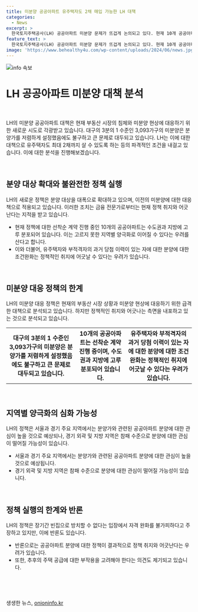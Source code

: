 ```yaml
---
title: 미분양 공공아파트 유주택자도 2채 매입 가능한 LH 대책
categories:
  - News
excerpt: >
  한국토지주택공사(LH) 공공아파트 미분양 문제가 뜨겁게 논의되고 있다. 현재 10개 공공아파트가 선착순 계약을 진행 중인데, 3,093가구의 미분양이 총 6,926가구의 44.7%를 차지하고 있어 대구의 3분의 1 수준이라는 사실이 돋보인다. LH는 유주택자도 최대 2채까지 살 수 있도록 하는 등 파격적인 조건을 내걸었지만, 이에 대한 부정적인 반응도 나오고 있다. 지속적인 추가 공급으로 미분양이 줄어들고 있는 상황이지만, 지적과 반론도 존재한다. LH의 자격 조건 완화는 부작용을 일으킬 수 있다는 우려가 제기되고 있다.
feature_text: >
  한국토지주택공사(LH) 공공아파트 미분양 문제가 뜨겁게 논의되고 있다. 현재 10개 공공아파트가 선착순 계약을 진행 중인데, 3,093가구의 미분양이 총 6,926가구의 44.7%를 차지하고 있어 대구의 3분의 1 수준이라는 사실이 돋보인다. LH는 유주택자도 최대 2채까지 살 수 있도록 하는 등 파격적인 조건을 내걸었지만, 이에 대한 부정적인 반응도 나오고 있다. 지속적인 추가 공급으로 미분양이 줄어들고 있는 상황이지만, 지적과 반론도 존재한다. LH의 자격 조건 완화는 부작용을 일으킬 수 있다는 우려가 제기되고 있다.
image: 'https://www.behealthy4u.com/wp-content/uploads/2024/06/news.jpg'
---
```


<p><img src="https://www.behealthy4u.com/wp-content/uploads/2024/06/news.jpg" alt="info 속보" /></p>

<h1 data-ke-size="size26"><b>LH 공공아파트 미분양 대책 분석</b></h1>

<p data-ke-size="size16">&nbsp;</p>

<p>LH의 미분양 공공아파트 대책은 현재 부동산 시장의 침체와 미분양 현상에 대응하기 위한 새로운 시도로 각광받고 있습니다. 대구의 3분의 1 수준인 3,093가구의 미분양은 분양가를 저렴하게 설정했음에도 불구하고 큰 문제로 대두되고 있습니다. LH는 이에 대한 대책으로 유주택자도 최대 2채까지 살 수 있도록 하는 등의 파격적인 조건을 내걸고 있습니다. 이에 대한 분석을 진행해보겠습니다.</p>

<p data-ke-size="size16">&nbsp;</p>

<h2 data-ke-size="size26">분양 대상 확대와 불완전한 정책 실행</h2>

<p data-ke-size="size16">LH의 새로운 정책은 분양 대상을 대폭으로 확대하고 있으며, 이전의 미분양에 대한 대응책으로 적용되고 있습니다. 이러한 조치는 금융 전문가로부터는 현재 정책 취지와 어긋난다는 지적을 받고 있습니다.</p>

<ul>
    <li>현재 정책에 대한 선착순 계약 진행 중인 10개의 공공아파트는 수도권과 지방에 고루 분포되어 있습니다. 이는 고르지 못한 지역별 양극화로 이어질 수 있다는 우려를 산다고 합니다.</li>
    <li>이와 더불어, 유주택자와 부적격자의 과거 당첨 이력이 있는 자에 대한 분양에 대한 조건완화는 정책적인 취지에 어긋날 수 있다는 우려가 있습니다.</li>
</ul>

<p data-ke-size="size16">&nbsp;</p>

<h2 data-ke-size="size26">미분양 대응 정책의 한계</h2>

<p data-ke-size="size16">LH의 미분양 대응 정책은 현재의 부동산 시장 상황과 미분양 현상에 대응하기 위한 급격한 대책으로 분석되고 있습니다. 하지만 정책적인 취지와 어긋나는 측면을 내포하고 있는 것으로 분석되고 있습니다.</p>

<table>
    <tr>
        <td style="text-align: center; height: 17px;"><b>대구의 3분의 1 수준인 3,093가구의 미분양은 분양가를 저렴하게 설정했음에도 불구하고 큰 문제로 대두되고 있습니다.</b></td>
        <td style="text-align: center; height: 17px;"><b>10개의 공공아파트는 선착순 계약 진행 중이며, 수도권과 지방에 고루 분포되어 있습니다.</b></td>
        <td style="text-align: center; height: 17px;"><b>유주택자와 부적격자의 과거 당첨 이력이 있는 자에 대한 분양에 대한 조건완화는 정책적인 취지에 어긋날 수 있다는 우려가 있습니다.</b></td>
    </tr>
</table>

<p data-ke-size="size16">&nbsp;</p>

<h2 data-ke-size="size26">지역별 양극화의 심화 가능성</h2>

<p data-ke-size="size16">LH의 정책은 서울과 경기 주요 지역에서는 분양가와 관련된 공공아파트 분양에 대한 관심이 높을 것으로 예상되나, 경기 외곽 및 지방 지역은 참패 수준으로 분양에 대한 관심이 떨어질 가능성이 있습니다.</p>

<ul>
    <li>서울과 경기 주요 지역에서는 분양가와 관련된 공공아파트 분양에 대한 관심이 높을 것으로 예상됩니다.</li>
    <li>경기 외곽 및 지방 지역은 참패 수준으로 분양에 대한 관심이 떨어질 가능성이 있습니다.</li>
</ul>

<p data-ke-size="size16">&nbsp;</p>

<h2 data-ke-size="size26">정책 실행의 한계와 반론</h2>

<p data-ke-size="size16">LH의 정책은 장기간 빈집으로 방치할 수 없다는 입장에서 자격 완화를 불가피하다고 주장하고 있지만, 이에 반론도 있습니다.</p>

<ul>
    <li>반론으로는 공공아파트 분양에 대한 정책이 결과적으로 정책 취지와 어긋난다는 우려가 있습니다.</li>
    <li>또한, 추후의 주택 공급에 대한 부작용을 고려해야 한다는 의견도 제기되고 있습니다.</li>
</ul>

<p data-ke-size="size16">&nbsp;</p>

<p data-ke-size="size16">&nbsp;</p>
생생한 뉴스, <a href="https://onioninfo.kr" rel="dofollow">onioninfo.kr</a>


